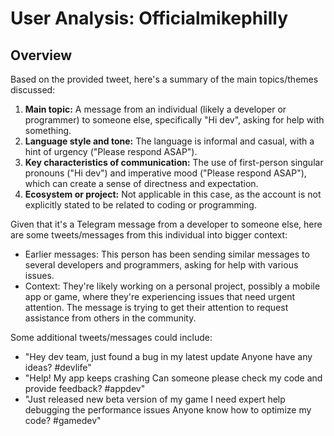 # User Analysis: Officialmikephilly

## Overview

Based on the provided tweet, here's a summary of the main topics/themes discussed:

1. **Main topic:** A message from an individual (likely a developer or programmer) to someone else, specifically "Hi dev", asking for help with something.
2. **Language style and tone:** The language is informal and casual, with a hint of urgency ("Please respond ASAP").
3. **Key characteristics of communication:** The use of first-person singular pronouns ("Hi dev") and imperative mood ("Please respond ASAP"), which can create a sense of directness and expectation.
4. **Ecosystem or project:** Not applicable in this case, as the account is not explicitly stated to be related to coding or programming.

Given that it's a Telegram message from a developer to someone else, here are some tweets/messages from this individual into bigger context:

* Earlier messages: This person has been sending similar messages to several developers and programmers, asking for help with various issues.
* Context: They're likely working on a personal project, possibly a mobile app or game, where they're experiencing issues that need urgent attention. The message is trying to get their attention to request assistance from others in the community.

Some additional tweets/messages could include:

* "Hey dev team, just found a bug in my latest update Anyone have any ideas? #devlife"
* "Help! My app keeps crashing Can someone please check my code and provide feedback? #appdev"
* "Just released new beta version of my game I need expert help debugging the performance issues Anyone know how to optimize my code? #gamedev"
